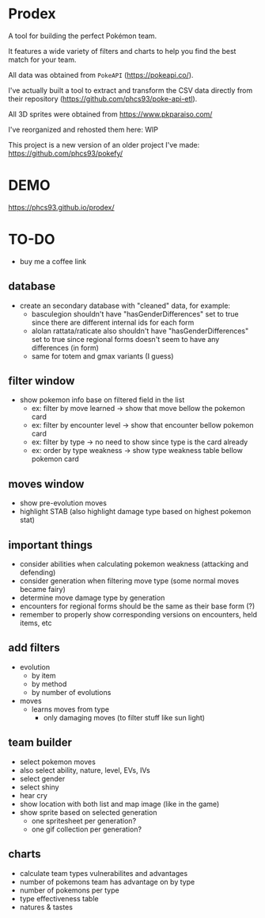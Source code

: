 # Prodex

A tool for building the perfect Pokémon team.

It features a wide variety of filters and charts to help you find the best match for your team.

All data was obtained from `PokeAPI` (https://pokeapi.co/).

I've actually built a tool to extract and transform the CSV data directly from their repository (https://github.com/phcs93/poke-api-etl).

All 3D sprites were obtained from https://www.pkparaiso.com/

I've reorganized and rehosted them here: WIP

This project is a new version of an older project I've made: https://github.com/phcs93/pokefy/

# DEMO

https://phcs93.github.io/prodex/

# TO-DO

  - buy me a coffee link

## database

  - create an secondary database with "cleaned" data, for example:
    - basculegion shouldn't have "hasGenderDifferences" set to true since there are different internal ids for each form
    - alolan rattata/raticate also shouldn't have "hasGenderDifferences" set to true since regional forms doesn't seem to have any differences (in form)
    - same for totem and gmax variants (I guess)

## filter window

  - show pokemon info base on filtered field in the list
    - ex: filter by move learned -> show that move bellow the pokemon card
    - ex: filter by encounter level -> show that encounter bellow pokemon card
    - ex: filter by type -> no need to show since type is the card already
    - ex: order by type weakness -> show type weakness table bellow pokemon card

## moves window

  - show pre-evolution moves
  - highlight STAB (also highlight damage type based on highest pokemon stat)

## important things

  - consider abilities when calculating pokemon weakness (attacking and defending)
  - consider generation when filtering move type (some normal moves became fairy)
  - determine move damage type by generation
  - encounters for regional forms should be the same as their base form (?)
  - remember to properly show corresponding versions on encounters, held items, etc

## add filters

  - evolution
    - by item
    - by method
    - by number of evolutions
  - moves
    - learns moves from type
      - only damaging moves (to filter stuff like sun light)

## team builder 

  - select pokemon moves
  - also select ability, nature, level, EVs, IVs
  - select gender
  - select shiny
  - hear cry
  - show location with both list and map image (like in the game)
  - show sprite based on selected generation
    - one spritesheet per generation?
    - one gif collection per generation?

## charts

  - calculate team types vulnerabilites and advantages
  - number of pokemons team has advantage on by type
  - number of pokemons per type
  - type effectiveness table
  - natures & tastes
